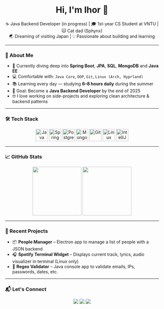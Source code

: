 <h1 align="center">Hi, I'm Ihor 👋</h1>

<p align="center">
  ☕ Java Backend Developer (in progress) | 🎓 1st-year CS Student at VNTU | 🐱 Cat dad (Sphynx) <br>
  🌏 Dreaming of visiting Japan | 💡 Passionate about building and learning
</p>

---

### 🧠 About Me

- 🔭 Currently diving deep into **Spring Boot**, **JPA**, **SQL**, **MongoDB** and **Java EE**
- 💻 Comfortable with: `Java Core`, `OOP`, `Git`, `Linux (Arch, Hyprland)`
- 📚 Learning every day — studying **6–8 hours daily** during the summer
- 🎯 Goal: Become a **Java Backend Developer** by the end of 2025
- 🤓 I love working on side-projects and exploring clean architecture & backend patterns

---

### 🛠️ Tech Stack

<p align="center">
  <img src="https://cdn.jsdelivr.net/gh/devicons/devicon/icons/java/java-original.svg" height="40" alt="Java"/>
  <img src="https://cdn.jsdelivr.net/gh/devicons/devicon/icons/spring/spring-original.svg" height="40" alt="Spring"/>
  <img src="https://cdn.jsdelivr.net/gh/devicons/devicon/icons/postgresql/postgresql-original.svg" height="40" alt="PostgreSQL"/>
  <img src="https://cdn.jsdelivr.net/gh/devicons/devicon/icons/mongodb/mongodb-original.svg" height="40" alt="MongoDB"/>
  <img src="https://cdn.jsdelivr.net/gh/devicons/devicon/icons/git/git-original.svg" height="40" alt="Git"/>
  <img src="https://cdn.jsdelivr.net/gh/devicons/devicon/icons/linux/linux-original.svg" height="40" alt="Linux"/>
  <img src="https://cdn.jsdelivr.net/gh/devicons/devicon/icons/intellij/intellij-original.svg" height="40" alt="IntelliJ"/>
</p>

---

### 📈 GitHub Stats

<p align="center">
  <img src="https://github-readme-stats.vercel.app/api?username=igorslobodan05&show_icons=true&theme=tokyonight&hide=issues&count_private=true" height="160"/>
  <img src="https://github-readme-stats.vercel.app/api/top-langs/?username=igorslobodan05&layout=compact&theme=tokyonight&hide=html" height="160"/>
</p>

---

### 🚀 Recent Projects

- 📦 **People Manager** – Electron app to manage a list of people with a JSON backend  
- 🎧 **Spotify Terminal Widget** – Displays current track, lyrics, audio visualizer in terminal (Linux only)  
- 🧠 **Regex Validator** – Java console app to validate emails, IPs, passwords, dates, etc.

---

### 📬 Let's Connect

<p align="center">
  <a href="mailto:igorslobodan05@gmail.com"><img src="https://img.shields.io/badge/email-igorslobodan05@gmail.com-red?style=for-the-badge&logo=gmail&logoColor=white"/></a>
  <a href="https://t.me/griff1th"><img src="https://img.shields.io/badge/Telegram-@griff1th-2CA5E0?style=for-the-badge&logo=telegram&logoColor=white"/></a>
  <a href="https://www.linkedin.com/in/your-linkedin"><img src="https://img.shields.io/badge/LinkedIn-View_Profile-blue?style=for-the-badge&logo=linkedin&logoColor=white"/></a>
</p>

